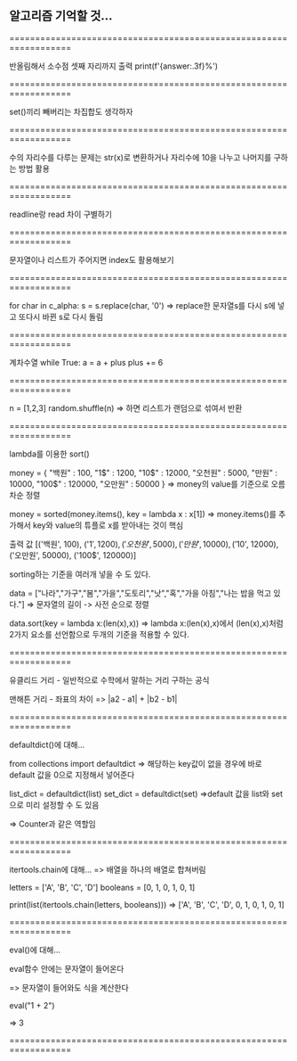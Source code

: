 ## 알고리즘 기억할 것...

==================================================================

반올림해서 소수점 셋째 자리까지 출력
print(f'{answer:.3f}%')

==================================================================

set()끼리 빼버리는 차집합도 생각하자

==================================================================

수의 자리수를 다루는 문제는 str(x)로 변환하거나 자리수에 10을 나누고 나머지를 구하는 방법 활용

==================================================================

readline랑 read 차이 구별하기

==================================================================

문자열이나 리스트가 주어지면 index도 활용해보기

==================================================================

for char in c_alpha:
    s = s.replace(char, '0')
=> replace한 문자열s를 다시 s에 넣고 또다시 바뀐 s로 다시 돌림

==================================================================

계차수열
while True:
        a = a + plus
        plus += 6

==================================================================

n = [1,2,3]
random.shuffle(n) => 하면 리스트가 랜덤으로 섞여서 반환

==================================================================

lambda를 이용한 sort()

money = { "백원" : 100, "1$" : 1200, "10$" : 12000, "오천원" : 5000, "만원" : 10000, "100$" : 120000, "오만원" : 50000 }
=> money의 value를 기준으로 오름차순 정렬

money = sorted(money.items(), key = lambda x : x[1]) 
=> money.items()를 추가해서 key와 value의 튜플로 x를 받아내는 것이 핵심

출력 값 
[('백원', 100), ('1$', 1200), ('오천원', 5000), ('만원', 10000), ('10$', 12000), ('오만원', 50000), ('100$', 120000)]

sorting하는 기준을 여러개 넣을 수 도 있다.

data = ["나라","가구","봄","가을","도토리","낫","혹","가을 아침","나는 밥을 먹고 있다."]
=> 문자열의 길이 -> 사전 순으로 정렬

data.sort(key = lambda x:(len(x),x))
=> lambda x:(len(x),x)에서 (len(x),x)처럼 2가지 요소를 선언함으로 두개의 기준을 적용할 수 있다.

==================================================================

유클리드 거리 - 일반적으로 수학에서 말하는 거리 구하는 공식

맨해튼 거리 - 좌표의 차이 => |a2 - a1| + |b2 - b1|

==================================================================

defaultdict()에 대해... 

from collections import defaultdict
=> 해당하는 key값이 없을 경우에 바로 default 값을 0으로 지정해서 넣어준다

list_dict = defaultdict(list)
set_dict = defaultdict(set)
=>default 값을 list와 set으로 미리 설정할 수 도 있음

=> Counter과 같은 역할임 

==================================================================

itertools.chain에 대해...
=> 배열을 하나의 배열로 합쳐버림

letters = ['A', 'B', 'C', 'D']
booleans = [0, 1, 0, 1, 0, 1]

print(list(itertools.chain(letters, booleans)))
=> ['A', 'B', 'C', 'D', 0, 1, 0, 1, 0, 1]

==================================================================

eval()에 대해...

eval함수 안에는 문자열이 들어온다

=> 문자열이 들어와도 식을 계산한다

eval("1 + 2")

=> 3

==================================================================

